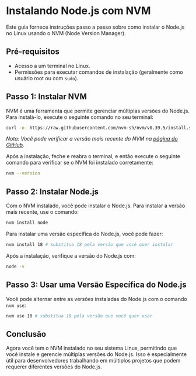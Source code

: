 [title]: \\ "Instalar Node usando NVM"

# Instalando Node.js com NVM

Este guia fornece instruções passo a passo sobre como instalar o Node.js no Linux usando o NVM (Node Version Manager).

## Pré-requisitos

- Acesso a um terminal no Linux.
- Permissões para executar comandos de instalação (geralmente como usuário root ou com `sudo`).

## Passo 1: Instalar NVM

NVM é uma ferramenta que permite gerenciar múltiplas versões do Node.js. Para instalá-lo, execute o seguinte comando no seu terminal:

```bash
curl -o- https://raw.githubusercontent.com/nvm-sh/nvm/v0.39.5/install.sh | bash
```

*Nota: Você pode verificar a versão mais recente do NVM na [página do GitHub](https://github.com/nvm-sh/nvm).*

Após a instalação, feche e reabra o terminal, e então execute o seguinte comando para verificar se o NVM foi instalado corretamente:

```bash
nvm --version
```

## Passo 2: Instalar Node.js

Com o NVM instalado, você pode instalar o Node.js. Para instalar a versão mais recente, use o comando:

```bash
nvm install node
```

Para instalar uma versão específica do Node.js, você pode fazer:

```bash
nvm install 18 # substitua 18 pela versão que você quer instalar
```

Após a instalação, verifique a versão do Node.js com:

```bash
node -v
```

## Passo 3: Usar uma Versão Específica do Node.js

Você pode alternar entre as versões instaladas do Node.js com o comando `nvm use`:

```bash
nvm use 18 # substitua 18 pela versão que você quer usar
```

## Conclusão

Agora você tem o NVM instalado no seu sistema Linux, permitindo que você instale e gerencie múltiplas versões do Node.js. Isso é especialmente útil para desenvolvedores trabalhando em múltiplos projetos que podem requerer diferentes versões do Node.js.
